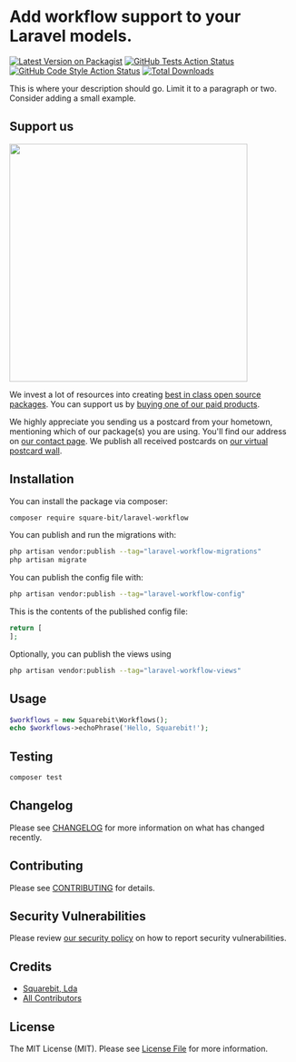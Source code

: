 # Add workflow support to your Laravel models.

[![Latest Version on Packagist](https://img.shields.io/packagist/v/square-bit/laravel-workflow.svg?style=flat-square)](https://packagist.org/packages/square-bit/laravel-workflow)
[![GitHub Tests Action Status](https://img.shields.io/github/actions/workflow/status/square-bit/laravel-workflow/run-tests.yml?branch=main&label=tests&style=flat-square)](https://github.com/square-bit/laravel-workflow/actions?query=workflow%3Arun-tests+branch%3Amain)
[![GitHub Code Style Action Status](https://img.shields.io/github/actions/workflow/status/square-bit/laravel-workflow/fix-php-code-style-issues.yml?branch=main&label=code%20style&style=flat-square)](https://github.com/square-bit/laravel-workflow/actions?query=workflow%3A"Fix+PHP+code+style+issues"+branch%3Amain)
[![Total Downloads](https://img.shields.io/packagist/dt/square-bit/laravel-workflow.svg?style=flat-square)](https://packagist.org/packages/square-bit/laravel-workflow)

This is where your description should go. Limit it to a paragraph or two. Consider adding a small example.

## Support us

[<img src="https://github-ads.s3.eu-central-1.amazonaws.com/laravel-workflow.jpg?t=1" width="419px" />](https://spatie.be/github-ad-click/laravel-workflow)

We invest a lot of resources into creating [best in class open source packages](https://spatie.be/open-source). You can support us by [buying one of our paid products](https://spatie.be/open-source/support-us).

We highly appreciate you sending us a postcard from your hometown, mentioning which of our package(s) you are using. You'll find our address on [our contact page](https://spatie.be/about-us). We publish all received postcards on [our virtual postcard wall](https://spatie.be/open-source/postcards).

## Installation

You can install the package via composer:

```bash
composer require square-bit/laravel-workflow
```

You can publish and run the migrations with:

```bash
php artisan vendor:publish --tag="laravel-workflow-migrations"
php artisan migrate
```

You can publish the config file with:

```bash
php artisan vendor:publish --tag="laravel-workflow-config"
```

This is the contents of the published config file:

```php
return [
];
```

Optionally, you can publish the views using

```bash
php artisan vendor:publish --tag="laravel-workflow-views"
```

## Usage

```php
$workflows = new Squarebit\Workflows();
echo $workflows->echoPhrase('Hello, Squarebit!');
```

## Testing

```bash
composer test
```

## Changelog

Please see [CHANGELOG](CHANGELOG.md) for more information on what has changed recently.

## Contributing

Please see [CONTRIBUTING](CONTRIBUTING.md) for details.

## Security Vulnerabilities

Please review [our security policy](../../security/policy) on how to report security vulnerabilities.

## Credits

- [Squarebit, Lda](https://github.com/square-bit)
- [All Contributors](../../contributors)

## License

The MIT License (MIT). Please see [License File](LICENSE.md) for more information.
